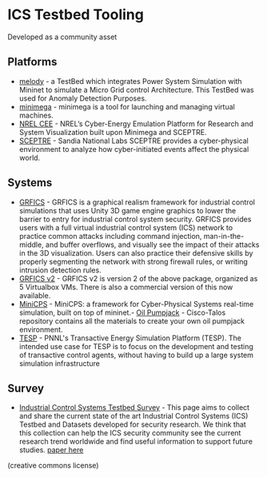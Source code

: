 # ICS Testbed Tooling

Developed as a community asset

## Platforms

- [melody](https://github.com/iti/melody) - a TestBed which integrates Power System Simulation with Mininet to simulate a Micro Grid control Architecture. This TestBed was used for Anomaly Detection Purposes.
- [minimega](https://github.com/sandia-minimega/minimega) - minimega is a tool for launching and managing virtual machines.
- [NREL CEE](https://www.nrel.gov/docs/fy20osti/74142.pdf) - NREL’s Cyber-Energy Emulation Platform for Research and System Visualization built upon Minimega and SCEPTRE.
- [SCEPTRE](https://www.osti.gov/servlets/purl/1376989) - Sandia National Labs SCEPTRE provides a cyber-physical environment to analyze how cyber-initiated events affect the physical world.

## Systems

- [GRFICS](https://github.com/djformby/GRFICS) - GRFICS is a graphical realism framework for industrial control simulations that uses Unity 3D game engine graphics to lower the barrier to entry for industrial control system security. GRFICS provides users with a full virtual industrial control system (ICS) network to practice common attacks including command injection, man-in-the-middle, and buffer overflows, and visually see the impact of their attacks in the 3D visualization. Users can also practice their defensive skills by properly segmenting the network with strong firewall rules, or writing intrusion detection rules.
- [GRFICS v2](https://github.com/Fortiphyd/GRFICSv2) - GRFICS v2 is version 2 of the above package, organized as 5 Virtualbox VMs. There is also a commercial version of this now available.
- [MiniCPS](https://github.com/scy-phy/minicps) - MiniCPS: a framework for Cyber-Physical Systems real-time simulation, built on top of mininet.- [Oil Pumpjack](https://github.com/Cisco-Talos/oil-pumpjack) - Cisco-Talos repository contains all the materials to create your own oil pumpjack environment.
- [TESP](https://github.com/pnnl/tesp/) - PNNL's Transactive Energy Simulation Platform (TESP). The intended use case for TESP is to focus on the development and testing of transactive control agents, without having to build up a large system simulation infrastructure

## Survey

- [Industrial Control Systems Testbed Survey](https://spritz.math.unipd.it/projects/ics_survey/) - This page aims to collect and share the current state of the art Industrial Control Systems (ICS) Testbed and Datasets developed for security research. We think that this collection can help the ICS security community see the current research trend worldwide and find useful information to support future studies. [paper here](https://t.co/H6jiV2bLee)

(creative commons license)
